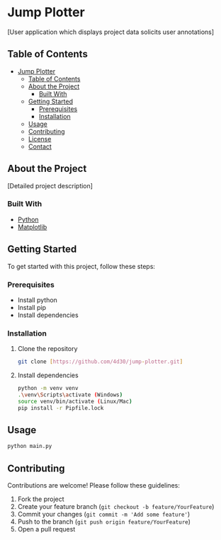 # Jump Plotter


[User application which displays project data solicits user annotations]

## Table of Contents

- [Jump Plotter](#jump-plotter)
  - [Table of Contents](#table-of-contents)
  - [About the Project](#about-the-project)
    - [Built With](#built-with)
  - [Getting Started](#getting-started)
    - [Prerequisites](#prerequisites)
    - [Installation](#installation)
  - [Usage](#usage)
  - [Contributing](#contributing)
  - [License](#license)
  - [Contact](#contact)

## About the Project

[Detailed project description]

### Built With

- [Python](https://www.python.org/)
- [Matplotlib](https://matplotlib.org/)

## Getting Started

To get started with this project, follow these steps:

### Prerequisites

- Install python
- Install pip
- Install dependencies

### Installation

1. Clone the repository
   ```sh
   git clone [https://github.com/4d30/jump-plotter.git]
   ```
2. Install dependencies
   ```sh
   python -m venv venv
   .\venv\Scripts\activate (Windows)
   source venv/bin/activate (Linux/Mac)
   pip install -r Pipfile.lock
   ```

## Usage

```sh
python main.py
```

## Contributing

Contributions are welcome! Please follow these guidelines:

1. Fork the project
2. Create your feature branch (`git checkout -b feature/YourFeature`)
3. Commit your changes (`git commit -m 'Add some feature'`)
4. Push to the branch (`git push origin feature/YourFeature`)
5. Open a pull request

